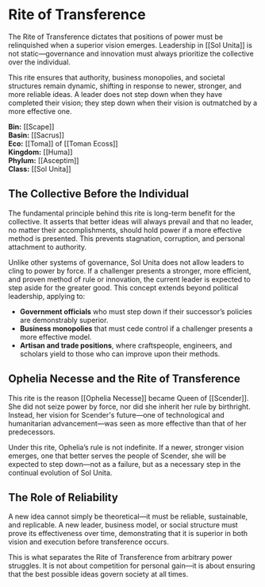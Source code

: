 <!-- wiki-header-section:start -->
# Rite of Transference



The Rite of Transference dictates that positions of power must be relinquished when a superior vision emerges. Leadership in [[Sol Unita]] is not static—governance and innovation must always prioritize the collective over the individual.

This rite ensures that authority, business monopolies, and societal structures remain dynamic, shifting in response to newer, stronger, and more reliable ideas. A leader does not step down when they have completed their vision; they step down when their vision is outmatched by a more effective one.

<!-- wiki-header-section:end -->

**Bin:** [[Scape]]  
**Basin:** [[Sacrus]]  
**Eco:** [[Toma]] of [[Toman Ecoss]]  
**Kingdom:** [[Huma]]  
**Phylum:** [[Asceptim]]  
**Class:** [[Sol Unita]]

## The Collective Before the Individual

The fundamental principle behind this rite is long-term benefit for the collective. It asserts that better ideas will always prevail and that no leader, no matter their accomplishments, should hold power if a more effective method is presented. This prevents stagnation, corruption, and personal attachment to authority.

Unlike other systems of governance, Sol Unita does not allow leaders to cling to power by force. If a challenger presents a stronger, more efficient, and proven method of rule or innovation, the current leader is expected to step aside for the greater good. This concept extends beyond political leadership, applying to:

- **Government officials** who must step down if their successor’s policies are demonstrably superior.
- **Business monopolies** that must cede control if a challenger presents a more effective model.
- **Artisan and trade positions**, where craftspeople, engineers, and scholars yield to those who can improve upon their methods.

## Ophelia Necesse and the Rite of Transference

This rite is the reason [[Ophelia Necesse]] became Queen of [[Scender]]. She did not seize power by force, nor did she inherit her rule by birthright. Instead, her vision for Scender's future—one of technological and humanitarian advancement—was seen as more effective than that of her predecessors.

Under this rite, Ophelia’s rule is not indefinite. If a newer, stronger vision emerges, one that better serves the people of Scender, she will be expected to step down—not as a failure, but as a necessary step in the continual evolution of Sol Unita.

## The Role of Reliability

A new idea cannot simply be theoretical—it must be reliable, sustainable, and replicable. A new leader, business model, or social structure must prove its effectiveness over time, demonstrating that it is superior in both vision and execution before transference occurs.

This is what separates the Rite of Transference from arbitrary power struggles. It is not about competition for personal gain—it is about ensuring that the best possible ideas govern society at all times.